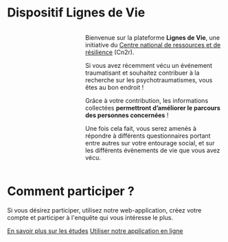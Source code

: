# Dispositif Lignes de Vie

<div class="columns">
    <img src="{{ ASSET static/misc/support.webp }}" style="flex: 1;" alt="" />
    <div style="flex: 2;">
        <p>Bienvenue sur la plateforme <b>Lignes de Vie</b>, une initiative du <a href="https://cn2r.fr/" target="_blank">Centre national de ressources et de résilience</a> (Cn2r).
        <p>Si vous avez récemment vécu un événement traumatisant et souhaitez contribuer à la recherche sur les psychotraumatismes, vous êtes au bon endroit !
        <p>Grâce à votre contribution, les informations collectées <b>permettront d’améliorer le parcours des personnes concernées</b> !
        <p>Une fois cela fait, vous serez amenés à répondre à différents questionnaires portant entre autres sur votre entourage social, et sur les différents évènements de vie que vous avez vécu.
    </div>
</div>

# Comment participer ?

Si vous désirez participer, utilisez notre web-application, créez votre compte et participer à l'enquête qui vous intéresse le plus.

<div class="buttons">
    <a href="/etudes">En savoir plus sur les études</a>
    <a href="http://localhost:8889/demo/" target="_blank">Utiliser notre application en ligne</a>
</div>
